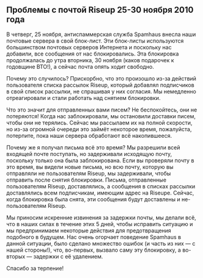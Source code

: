 ## Проблемы с почтой Riseup 25-30 ноября 2010 года

В четверг, 25 ноября, антиспаммерская служба Spamhaus внесла наши почтовые сервера в свой блок-лист. Эти блок-листы используются большинством почтовых серверов Интернета и поскольку нас добавили, все сообщения от нас блокировались. Эта блокировка продолжалась до утра вторника, 30 ноября (каков подарочек к годовщине ВТО!), а сейчас почта опять ходит свободно.

Почему это случилось? Прискорбно, что это произошло из-за действий пользователя списка рассылок Riseup, который добавлял подписчиков в свой список рассылки, не спрашивая у них согласия. Мы немедленно отреагировали и стали работать над снятием блокировки.

Что это значит для отправленных вами писем? Не беспокойтесь, они не потеряются! Когда нас заблокировали, мы остановили доставки писем, чтобы они не терялись. Сейчас мы рассылаем их на полной скорости, но из-за огромной очереди это займёт некоторое время, пожалуйста, потерпите, пока наши сервера обработают всё накопившееся.

Почему же я получал письма всё это время? Мы разрешили всей входящей почте поступать, но задерживали исходящую почту, поскольку только она была заблокирована. Если вы проверяли почту в это время, вы видели новые письма, но всю почту, которую вы отправляли не пользователям Riseup, мы задерживали, чтобы отправить после снятия блокировки. Письма, отправленные пользователям Riseup, доставлялись, а сообщения в списках рассылки доставлялись всем подписчикам, имеющим адрес на Riseupe. Сейчас, когда блокировка была снята, эти сообщения будут доставлены и не-пользователям Riseup.

Мы приносим искренние извинения за задержки почты, мы делали всё, что в наших силах в течение этих 5 дней, чтобы исправить ситуацию и мы предпринимаем некоторые действия для предотвращения подобного в будущем. Нас очень огорчает поведение Spamhaus в данной ситуации, было сделано множество ошибок (и часть из них — с нашей стороны!), что, во-первых, вызвало саму эту блокировку, а во-вторых — задержки с её удалением.

Спасибо за терпение!
